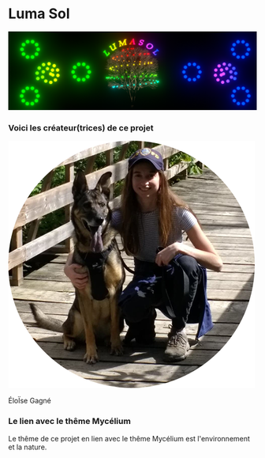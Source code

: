 # Luma Sol
![banniere_page_projet](https://github.com/MeganeRanger/H23_V13_inspirations_RANGER/blob/main/Mycelium/Luma_Sol/media/banniere_page_luma_sol_jpg.png)

### Voici les créateur(trices) de ce projet

![100x](https://github.com/MeganeRanger/H23_V13_inspirations_RANGER/blob/main/Mycelium/Luma_Sol/media/photo_eloise.png)

ÉloÏse Gagné

### Le lien avec le thême Mycélium 
Le thême de ce projet en lien avec le thême Mycélium est l'environnement et la nature. 

